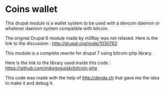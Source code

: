 Coins wallet
============

This drupal module is a wallet system to be used with a devcoin daemon or whatever daemon system compatible with bitcoin.

The original Drupal 6 module made by m0Ray was not relased.
Here is the link to the discussion : http://drupal.org/node/1030762

This module is a complete rewrite for drupal 7 using bitcoin-php library.

Here is the link to the library used inside this code : https://github.com/mikegogulski/bitcoin-php

This code was made with the help of http://devda.ch that gave me the idea to make it and debug it.
